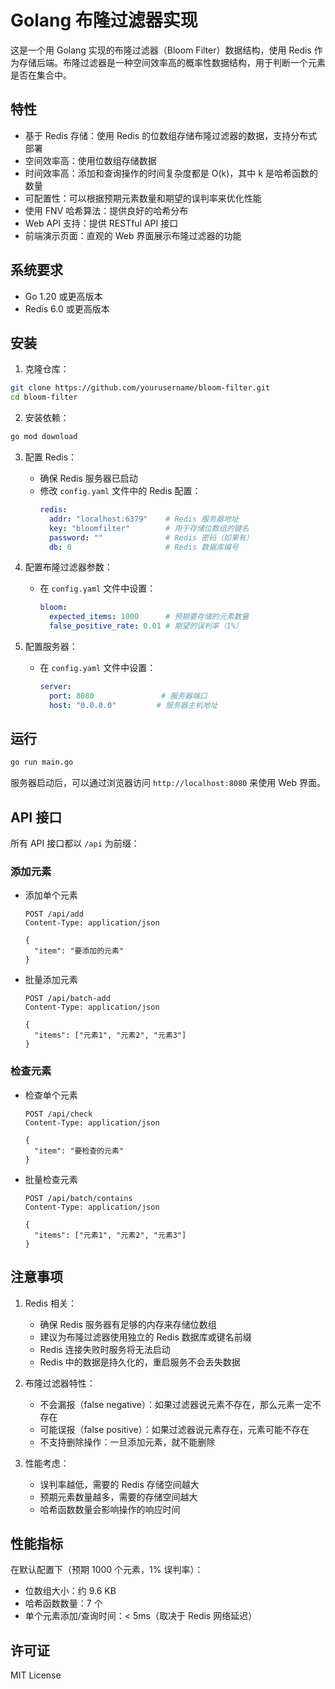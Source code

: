 # Golang 布隆过滤器实现

这是一个用 Golang 实现的布隆过滤器（Bloom Filter）数据结构，使用 Redis 作为存储后端。布隆过滤器是一种空间效率高的概率性数据结构，用于判断一个元素是否在集合中。

## 特性

- 基于 Redis 存储：使用 Redis 的位数组存储布隆过滤器的数据，支持分布式部署
- 空间效率高：使用位数组存储数据
- 时间效率高：添加和查询操作的时间复杂度都是 O(k)，其中 k 是哈希函数的数量
- 可配置性：可以根据预期元素数量和期望的误判率来优化性能
- 使用 FNV 哈希算法：提供良好的哈希分布
- Web API 支持：提供 RESTful API 接口
- 前端演示页面：直观的 Web 界面展示布隆过滤器的功能

## 系统要求

- Go 1.20 或更高版本
- Redis 6.0 或更高版本

## 安装

1. 克隆仓库：
```bash
git clone https://github.com/yourusername/bloom-filter.git
cd bloom-filter
```

2. 安装依赖：
```bash
go mod download
```

3. 配置 Redis：
   - 确保 Redis 服务器已启动
   - 修改 `config.yaml` 文件中的 Redis 配置：
     ```yaml
     redis:
       addr: "localhost:6379"    # Redis 服务器地址
       key: "bloomfilter"        # 用于存储位数组的键名
       password: ""              # Redis 密码（如果有）
       db: 0                     # Redis 数据库编号
     ```

4. 配置布隆过滤器参数：
   - 在 `config.yaml` 文件中设置：
     ```yaml
     bloom:
       expected_items: 1000      # 预期要存储的元素数量
       false_positive_rate: 0.01 # 期望的误判率（1%）
     ```

5. 配置服务器：
   - 在 `config.yaml` 文件中设置：
     ```yaml
     server:
       port: 8080               # 服务器端口
       host: "0.0.0.0"         # 服务器主机地址
     ```

## 运行

```bash
go run main.go
```

服务器启动后，可以通过浏览器访问 `http://localhost:8080` 来使用 Web 界面。

## API 接口

所有 API 接口都以 `/api` 为前缀：

### 添加元素

- 添加单个元素
  ```http
  POST /api/add
  Content-Type: application/json

  {
    "item": "要添加的元素"
  }
  ```

- 批量添加元素
  ```http
  POST /api/batch-add
  Content-Type: application/json

  {
    "items": ["元素1", "元素2", "元素3"]
  }
  ```

### 检查元素

- 检查单个元素
  ```http
  POST /api/check
  Content-Type: application/json

  {
    "item": "要检查的元素"
  }
  ```

- 批量检查元素
  ```http
  POST /api/batch/contains
  Content-Type: application/json

  {
    "items": ["元素1", "元素2", "元素3"]
  }
  ```

## 注意事项

1. Redis 相关：
   - 确保 Redis 服务器有足够的内存来存储位数组
   - 建议为布隆过滤器使用独立的 Redis 数据库或键名前缀
   - Redis 连接失败时服务将无法启动
   - Redis 中的数据是持久化的，重启服务不会丢失数据

2. 布隆过滤器特性：
   - 不会漏报（false negative）：如果过滤器说元素不存在，那么元素一定不存在
   - 可能误报（false positive）：如果过滤器说元素存在，元素可能不存在
   - 不支持删除操作：一旦添加元素，就不能删除

3. 性能考虑：
   - 误判率越低，需要的 Redis 存储空间越大
   - 预期元素数量越多，需要的存储空间越大
   - 哈希函数数量会影响操作的响应时间

## 性能指标

在默认配置下（预期 1000 个元素，1% 误判率）：
- 位数组大小：约 9.6 KB
- 哈希函数数量：7 个
- 单个元素添加/查询时间：< 5ms（取决于 Redis 网络延迟）

## 许可证

MIT License
